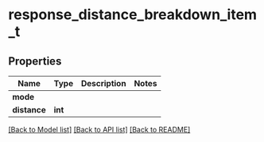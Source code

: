 # response_distance_breakdown_item_t

## Properties
Name | Type | Description | Notes
------------ | ------------- | ------------- | -------------
**mode** |  |  | 
**distance** | **int** |  | 

[[Back to Model list]](../README.md#documentation-for-models) [[Back to API list]](../README.md#documentation-for-api-endpoints) [[Back to README]](../README.md)


